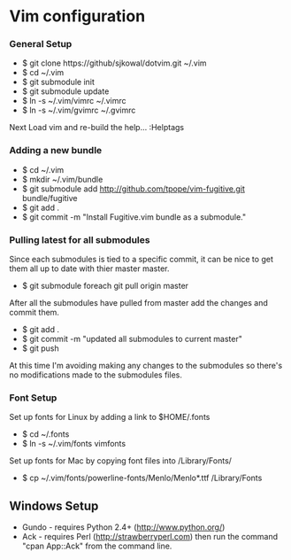 # Vim configuration #

### General Setup ###
* $ git clone https://github/sjkowal/dotvim.git ~/.vim
* $ cd ~/.vim
* $ git submodule init
* $ git submodule update
* $ ln -s ~/.vim/vimrc ~/.vimrc
* $ ln -s ~/.vim/gvimrc ~/.gvimrc

Next Load vim and re-build the help...
:Helptags

### Adding a new bundle ###
* $ cd ~/.vim
* $ mkdir ~/.vim/bundle
* $ git submodule add http://github.com/tpope/vim-fugitive.git bundle/fugitive
* $ git add .
* $ git commit -m "Install Fugitive.vim bundle as a submodule."

### Pulling latest for all submodules ###
Since each submodules is tied to a specific commit, it can be nice to get them
all up to date with thier master master. 

* $ git submodule foreach git pull origin master

After all the submodules have pulled from master add the changes and commit
them.

* $ git add .
* $ git commit -m "updated all submodules to current master"
* $ git push

At this time I'm avoiding making any changes to the submodules so there's no
modifications made to the submodules files.  

### Font Setup ###
Set up fonts for Linux by adding a link to $HOME/.fonts
* $ cd ~/.fonts
* $ ln -s ~/.vim/fonts vimfonts

Set up fonts for Mac by copying font files into /Library/Fonts/
* $ cp ~/.vim/fonts/powerline-fonts/Menlo/Menlo*.ttf /Library/Fonts

## Windows Setup ##
* Gundo - requires Python 2.4+ (http://www.python.org/)
* Ack - requires Perl (http://strawberryperl.com) then run the command "cpan
  App::Ack" from the command line.

